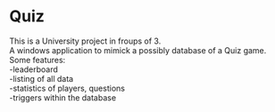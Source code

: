 # Quiz
This is a University project in froups of 3.</br>
A windows application to mimick a possibly database of a Quiz game.</br>
Some features:</br>
  -leaderboard</br>
  -listing of all data</br>
  -statistics of players, questions</br>
  -triggers within the database</br>
